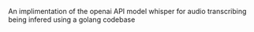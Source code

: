 An implimentation of the openai API model whisper for audio transcribing being infered using a golang codebase
